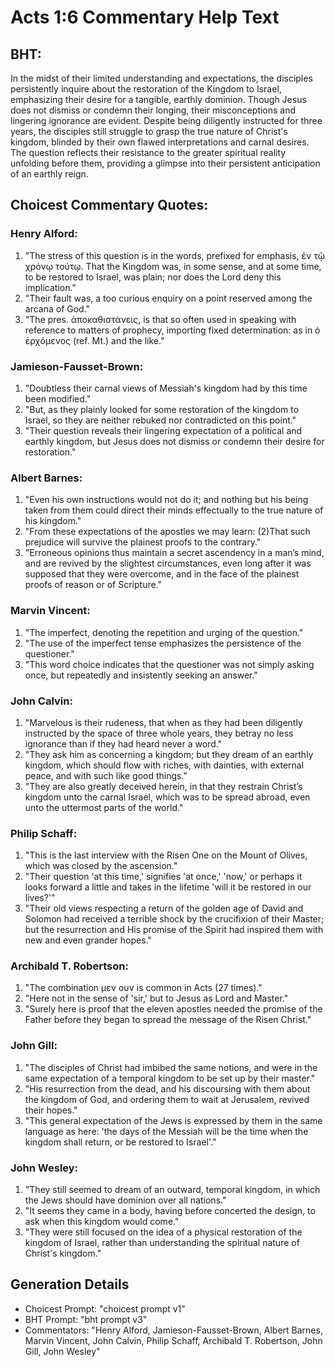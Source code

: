 # Acts 1:6 Commentary Help Text

## BHT:
In the midst of their limited understanding and expectations, the disciples persistently inquire about the restoration of the Kingdom to Israel, emphasizing their desire for a tangible, earthly dominion. Though Jesus does not dismiss or condemn their longing, their misconceptions and lingering ignorance are evident. Despite being diligently instructed for three years, the disciples still struggle to grasp the true nature of Christ's kingdom, blinded by their own flawed interpretations and carnal desires. The question reflects their resistance to the greater spiritual reality unfolding before them, providing a glimpse into their persistent anticipation of an earthly reign.

## Choicest Commentary Quotes:
### Henry Alford:
1. "The stress of this question is in the words, prefixed for emphasis, ἐν τῷ χρόνῳ τούτῳ. That the Kingdom was, in some sense, and at some time, to be restored to Israel, was plain; nor does the Lord deny this implication."
2. "Their fault was, a too curious enquiry on a point reserved among the arcana of God."
3. "The pres. ἀποκαθιστάνεις, is that so often used in speaking with reference to matters of prophecy, importing fixed determination: as in ὁ ἐρχόμενος (ref. Mt.) and the like."

### Jamieson-Fausset-Brown:
1. "Doubtless their carnal views of Messiah's kingdom had by this time been modified." 
2. "But, as they plainly looked for some restoration of the kingdom to Israel, so they are neither rebuked nor contradicted on this point." 
3. "Their question reveals their lingering expectation of a political and earthly kingdom, but Jesus does not dismiss or condemn their desire for restoration."

### Albert Barnes:
1. "Even his own instructions would not do it; and nothing but his being taken from them could direct their minds effectually to the true nature of his kingdom."
2. "From these expectations of the apostles we may learn: (2)That such prejudice will survive the plainest proofs to the contrary."
3. "Erroneous opinions thus maintain a secret ascendency in a man’s mind, and are revived by the slightest circumstances, even long after it was supposed that they were overcome, and in the face of the plainest proofs of reason or of Scripture."

### Marvin Vincent:
1. "The imperfect, denoting the repetition and urging of the question."
2. "The use of the imperfect tense emphasizes the persistence of the questioner."
3. "This word choice indicates that the questioner was not simply asking once, but repeatedly and insistently seeking an answer."

### John Calvin:
1. "Marvelous is their rudeness, that when as they had been diligently instructed by the space of three whole years, they betray no less ignorance than if they had heard never a word."
2. "They ask him as concerning a kingdom; but they dream of an earthly kingdom, which should flow with riches, with dainties, with external peace, and with such like good things."
3. "They are also greatly deceived herein, in that they restrain Christ’s kingdom unto the carnal Israel, which was to be spread abroad, even unto the uttermost parts of the world."

### Philip Schaff:
1. "This is the last interview with the Risen One on the Mount of Olives, which was closed by the ascension."
2. "Their question 'at this time,' signifies 'at once,' 'now,' or perhaps it looks forward a little and takes in the lifetime 'will it be restored in our lives?'"
3. "Their old views respecting a return of the golden age of David and Solomon had received a terrible shock by the crucifixion of their Master; but the resurrection and His promise of the Spirit had inspired them with new and even grander hopes."

### Archibald T. Robertson:
1. "The combination μεν ουν is common in Acts (27 times)."
2. "Here not in the sense of 'sir,' but to Jesus as Lord and Master."
3. "Surely here is proof that the eleven apostles needed the promise of the Father before they began to spread the message of the Risen Christ."

### John Gill:
1. "The disciples of Christ had imbibed the same notions, and were in the same expectation of a temporal kingdom to be set up by their master."
2. "His resurrection from the dead, and his discoursing with them about the kingdom of God, and ordering them to wait at Jerusalem, revived their hopes."
3. "This general expectation of the Jews is expressed by them in the same language as here: 'the days of the Messiah will be the time when the kingdom shall return, or be restored to Israel'."

### John Wesley:
1. "They still seemed to dream of an outward, temporal kingdom, in which the Jews should have dominion over all nations."
2. "It seems they came in a body, having before concerted the design, to ask when this kingdom would come."
3. "They were still focused on the idea of a physical restoration of the kingdom of Israel, rather than understanding the spiritual nature of Christ's kingdom."


## Generation Details
- Choicest Prompt: "choicest prompt v1"
- BHT Prompt: "bht prompt v3"
- Commentators: "Henry Alford, Jamieson-Fausset-Brown, Albert Barnes, Marvin Vincent, John Calvin, Philip Schaff, Archibald T. Robertson, John Gill, John Wesley"
